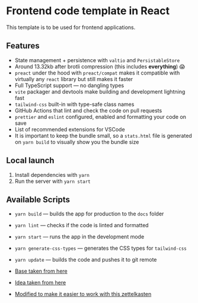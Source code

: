# Frontend code template in React

This template is to be used for frontend applications.

## Features

- State management + persistence with `valtio` and `PersistableStore`
- Around 13.32kb after brotli compression (this includes **everything**) 😱
- `preact` under the hood with `preact/compat` makes it compatible with virtually any `react` library but still makes it faster
- Full TypeScript support — no dangling types
- `vite` packager and devtools make building and development lightning fast
- `tailwind-css` built-in with type-safe class names
- GitHub Actions that lint and check the code on pull requests
- `prettier` and `eslint` configured, enabled and formatting your code on save
- List of recommended extensions for VSCode
- It is important to keep the bundle small, so a `stats.html` file is generated on `yarn build` to visually show you the bundle size

## Local launch

1. Install dependencies with `yarn`
2. Run the server with `yarn start`

## Available Scripts

- `yarn build` — builds the app for production to the `docs` folder
- `yarn lint` — checks if the code is linted and formatted
- `yarn start` — runs the app in the development mode
- `yarn generate-css-types` — generates the CSS types for `tailwind-css`
- `yarn update` — builds the code and pushes it to git remote


- [Base taken from here](https://github.com/Borodutch/frontend-starter)
- [Idea taken from here](https://obsidian.md/)
- [Modified to make it easier to work with this zettelkasten](https://www.youtube.com/watch?v=PiS3pRRj994&t=669s)
